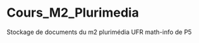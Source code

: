Cours_M2_Plurimedia
===================

Stockage de documents du m2 plurimédia UFR math-info de P5
